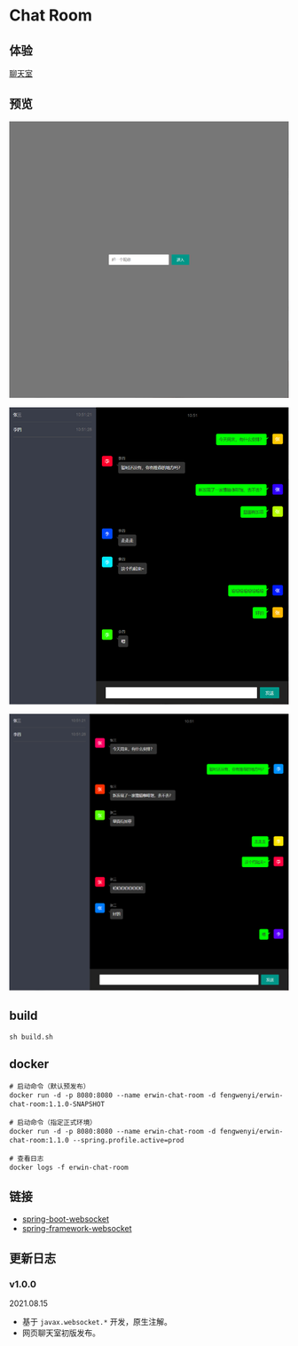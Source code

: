 # Chat Room

## 体验

[聊天室](https://chat-room.fengwenyi.com)

## 预览

![首页](./images/01.png)

![张三聊天截图](./images/02.png)

![李四聊天截图](./images/03.png)

## build

```shell
sh build.sh
```

## docker

```shell
# 启动命令（默认预发布）
docker run -d -p 8080:8080 --name erwin-chat-room -d fengwenyi/erwin-chat-room:1.1.0-SNAPSHOT

# 启动命令（指定正式环境）
docker run -d -p 8080:8080 --name erwin-chat-room -d fengwenyi/erwin-chat-room:1.1.0 --spring.profile.active=prod

# 查看日志
docker logs -f erwin-chat-room
```

## 链接

- [spring-boot-websocket](https://docs.spring.io/spring-boot/docs/current/reference/html/features.html#features.websockets)
- [spring-framework-websocket](https://docs.spring.io/spring-framework/docs/current/reference/html/web.html#websocket)

## 更新日志

### v1.0.0

2021.08.15

- 基于 `javax.websocket.*` 开发，原生注解。
- 网页聊天室初版发布。